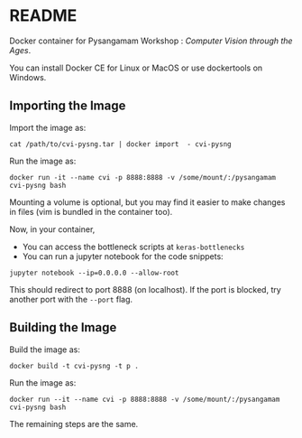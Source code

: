 # README

Docker container for Pysangamam Workshop : _Computer Vision through the Ages_.

You can install Docker CE for Linux or MacOS or use dockertools on Windows.

## Importing the Image

Import the image as:

```
cat /path/to/cvi-pysng.tar | docker import  - cvi-pysng
```


Run the image as:

```
docker run -it --name cvi -p 8888:8888 -v /some/mount/:/pysangamam cvi-pysng bash
```

Mounting a volume is optional, but you may find it easier to make changes in files (vim is bundled in the container too).

Now, in your container,

* You can access the bottleneck scripts at `keras-bottlenecks`
* You can run a jupyter notebook for the code snippets:

```
jupyter notebook --ip=0.0.0.0 --allow-root
```

This should redirect to port 8888 (on localhost). If the port is blocked, try another port with the `--port` flag.

## Building the Image

Build the image as:

```
docker build -t cvi-pysng -t p .
```

Run the image as:

```
docker run --it --name cvi -p 8888:8888 -v /some/mount/:/pysangamam cvi-pysng bash
```

The remaining steps are the same.
